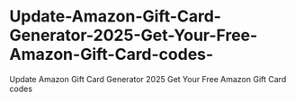 # Update-Amazon-Gift-Card-Generator-2025-Get-Your-Free-Amazon-Gift-Card-codes-
Update Amazon Gift Card Generator 2025 Get Your Free Amazon Gift Card codes 
